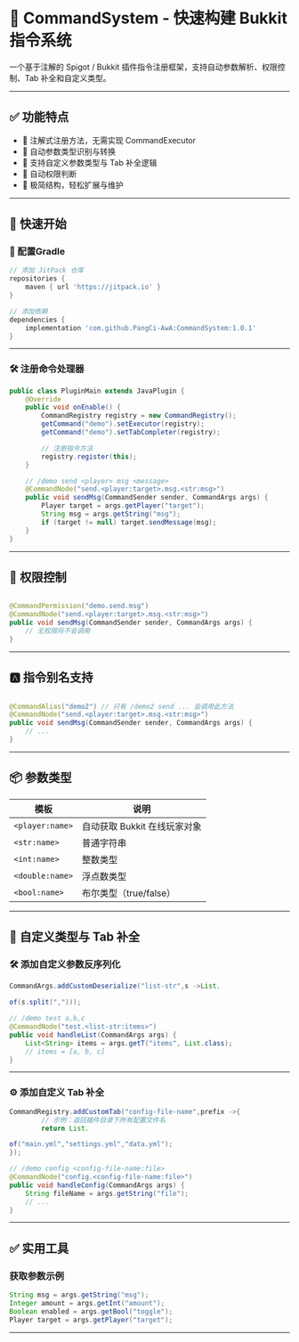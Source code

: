 # 💬 CommandSystem - 快速构建 Bukkit 指令系统

一个基于注解的 Spigot / Bukkit 插件指令注册框架，支持自动参数解析、权限控制、Tab 补全和自定义类型。

---

## ✅ 功能特点

* 🚀 注解式注册方法，无需实现 CommandExecutor
* 🧠 自动参数类型识别与转换
* 🧩 支持自定义参数类型与 Tab 补全逻辑
* 🔐 自动权限判断
* 🧪 极简结构，轻松扩展与维护

---

## 🔧 快速开始

### 🚀 配置Gradle

```groovy
// 添加 JitPack 仓库
repositories {
    maven { url 'https://jitpack.io' }
}

// 添加依赖
dependencies {
    implementation 'com.github.PangCi-AwA:CommandSystem:1.0.1'
}
```

---

### 🛠 注册命令处理器

```java
public class PluginMain extends JavaPlugin {
    @Override
    public void onEnable() {
        CommandRegistry registry = new CommandRegistry();
        getCommand("demo").setExecutor(registry);
        getCommand("demo").setTabCompleter(registry);

        // 注册指令方法
        registry.register(this);
    }

    // /demo send <player> msg <message>
    @CommandNode("send.<player:target>.msg.<str:msg>")
    public void sendMsg(CommandSender sender, CommandArgs args) {
        Player target = args.getPlayer("target");
        String msg = args.getString("msg");
        if (target != null) target.sendMessage(msg);
    }
}
```

---

## 🔐 权限控制

```java

@CommandPermission("demo.send.msg")
@CommandNode("send.<player:target>.msg.<str:msg>")
public void sendMsg(CommandSender sender, CommandArgs args) {
    // 无权限将不会调用
}
```

---

## 🅰️ 指令别名支持

```java

@CommandAlias("demo2") // 只有 /demo2 send ... 会调用此方法
@CommandNode("send.<player:target>.msg.<str:msg>")
public void sendMsg(CommandSender sender, CommandArgs args) {
    // ...
}
```

---

## 📦 参数类型

| 模板              | 说明                 |
|-----------------|--------------------|
| `<player:name>` | 自动获取 Bukkit 在线玩家对象 |
| `<str:name>`    | 普通字符串              |
| `<int:name>`    | 整数类型               |
| `<double:name>` | 浮点数类型              |
| `<bool:name>`   | 布尔类型（true/false）   |

---

## 🔧 自定义类型与 Tab 补全

### 🛠 添加自定义参数反序列化

```java
CommandArgs.addCustomDeserialize("list-str",s ->List.

of(s.split(",")));

// /demo test a,b,c
@CommandNode("test.<list-str:items>")
public void handleList(CommandArgs args) {
    List<String> items = args.getT("items", List.class);
    // items = [a, b, c]
}
```

---

### ⚙️ 添加自定义 Tab 补全

```java
CommandRegistry.addCustomTab("config-file-name",prefix ->{
        // 示例：返回插件目录下所有配置文件名
        return List.

of("main.yml","settings.yml","data.yml");
});

// /demo config <config-file-name:file>
@CommandNode("config.<config-file-name:file>")
public void handleConfig(CommandArgs args) {
    String fileName = args.getString("file");
    // ...
}
```

---

## ✅ 实用工具

### 获取参数示例

```java
String msg = args.getString("msg");
Integer amount = args.getInt("amount");
Boolean enabled = args.getBool("toggle");
Player target = args.getPlayer("target");
```

---